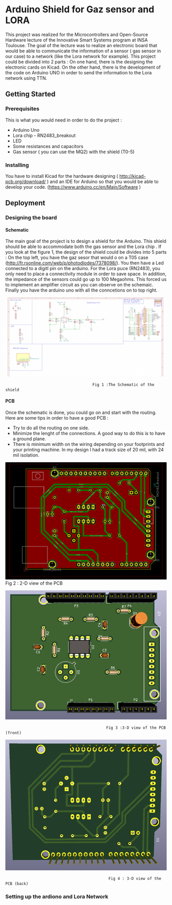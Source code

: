 # Arduino Shield for Gaz sensor and LORA
This project was realized for the Microcontrollers and Open-Source Hardware lecture
of the Innovative Smart Systems program at INSA Toulouse. The goal of the lecture was
to realize an electronic  board that would be able to communicate the information of a 
sensor ( gas sensor in our case) to a network (like the Lora network for example). 
This project could be divided into 2 parts : On one hand, there  is the designing 
the electronic cards on Kicad. On the other hand, there is the development of the 
code on Arduino UNO in order to send the information to the Lora network using TTN.
## Getting Started
### Prerequisites
This is what you would need in order to do the project :
<ul>
    <li>Arduino Uno</li>
    <li>Lora chip - RN2483_breakout</li>
    <li>LED</li>
    <li>Some resistances and capacitors</li>
    <li>Gas sensor ( you can use the MQ2) with the shield (T0-5)</li>
</ul>

### Installing
You have to install Kicad for the hardware designing ( http://kicad-pcb.org/download/ )
and an IDE for Arduino so that you would be able to develop your code. 
(https://www.arduino.cc/en/Main/Software )

## Deployment
### Designing the board
#### Schematic
The main goal of the project is to design a shield for the Arduino. This shield should be able to accommodate both the gas sensor and the Lora chip . 
If you look at the figure 1, the design of the shield could be divides into 5 parts :
On the top left, you have the gaz sesor that would o on a T05 case (http://fr.rsonline.com/web/p/photodiodes/7378098/). You then have a Led connected to a digitl pin on the arduino. For the Lora puce (RN2483), you only need to place a connectivity module in order to save space.  In addition, the impedance of the sensors could go up to 100 Megaohms. This forced us to implement an amplifier circuit as you can observe on the schemaic. Finally you have the arduino uno with all the conncetions on to top right.

![The Schematic](./pictures/GasSensor_schematic.PNG)

                                          Fig 1 :The Schematic of the shield

#### PCB
Once the schematic is done, you could go on and start with the routing. Here are some tips in order to have a good PCB :
- Try to do all the routing on one side.
- Minimize the lenght of the connections. A good way to do this is to have a ground plane.
- There is minimum width on the wiring depending on your footprints and your printing machine. In my design I had a track size of 20       mil, with 24 mil isolation.

 ![The PCB](./pictures/PCB.PNG)
                                                 Fig 2 : 2-D view of the PCB


![Front of the pcb in 3D view](./pictures/Front_pcb.PNG)

                                                Fig 3 :3-D view of the PCB (front)


![Back of the pcb in 3D view](./pictures/back_pcb.PNG)

                                                 Fig 4 : 3-D view of the PCB (back)


### Setting up the ardiono and Lora Network

